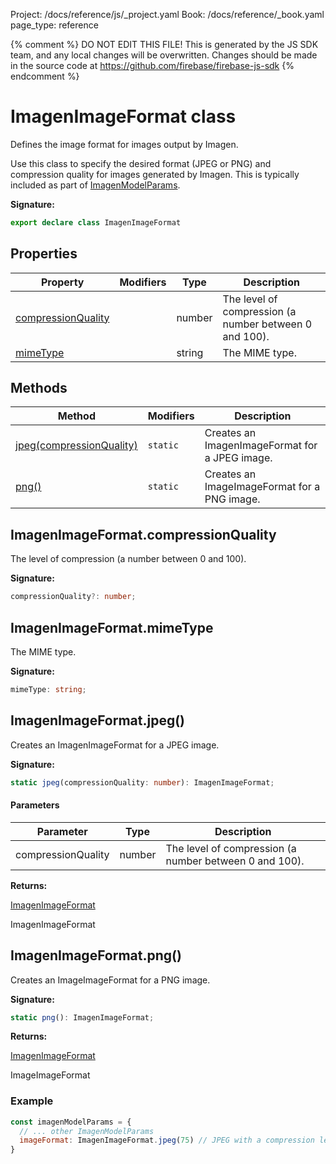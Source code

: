 Project: /docs/reference/js/_project.yaml
Book: /docs/reference/_book.yaml
page_type: reference

{% comment %}
DO NOT EDIT THIS FILE!
This is generated by the JS SDK team, and any local changes will be
overwritten. Changes should be made in the source code at
https://github.com/firebase/firebase-js-sdk
{% endcomment %}

# ImagenImageFormat class
Defines the image format for images output by Imagen.

Use this class to specify the desired format (JPEG or PNG) and compression quality for images generated by Imagen. This is typically included as part of [ImagenModelParams](./vertexai.imagenmodelparams.md#imagenmodelparams_interface)<!-- -->.

<b>Signature:</b>

```typescript
export declare class ImagenImageFormat 
```

## Properties

|  Property | Modifiers | Type | Description |
|  --- | --- | --- | --- |
|  [compressionQuality](./vertexai.imagenimageformat.md#imagenimageformatcompressionquality) |  | number | The level of compression (a number between 0 and 100). |
|  [mimeType](./vertexai.imagenimageformat.md#imagenimageformatmimetype) |  | string | The MIME type. |

## Methods

|  Method | Modifiers | Description |
|  --- | --- | --- |
|  [jpeg(compressionQuality)](./vertexai.imagenimageformat.md#imagenimageformatjpeg) | <code>static</code> | Creates an ImagenImageFormat for a JPEG image. |
|  [png()](./vertexai.imagenimageformat.md#imagenimageformatpng) | <code>static</code> | Creates an ImageImageFormat for a PNG image. |

## ImagenImageFormat.compressionQuality

The level of compression (a number between 0 and 100).

<b>Signature:</b>

```typescript
compressionQuality?: number;
```

## ImagenImageFormat.mimeType

The MIME type.

<b>Signature:</b>

```typescript
mimeType: string;
```

## ImagenImageFormat.jpeg()

Creates an ImagenImageFormat for a JPEG image.

<b>Signature:</b>

```typescript
static jpeg(compressionQuality: number): ImagenImageFormat;
```

#### Parameters

|  Parameter | Type | Description |
|  --- | --- | --- |
|  compressionQuality | number | The level of compression (a number between 0 and 100). |

<b>Returns:</b>

[ImagenImageFormat](./vertexai.imagenimageformat.md#imagenimageformat_class)

ImagenImageFormat

## ImagenImageFormat.png()

Creates an ImageImageFormat for a PNG image.

<b>Signature:</b>

```typescript
static png(): ImagenImageFormat;
```
<b>Returns:</b>

[ImagenImageFormat](./vertexai.imagenimageformat.md#imagenimageformat_class)

ImageImageFormat

### Example


```javascript
const imagenModelParams = {
  // ... other ImagenModelParams
  imageFormat: ImagenImageFormat.jpeg(75) // JPEG with a compression level of 75.
}

```

